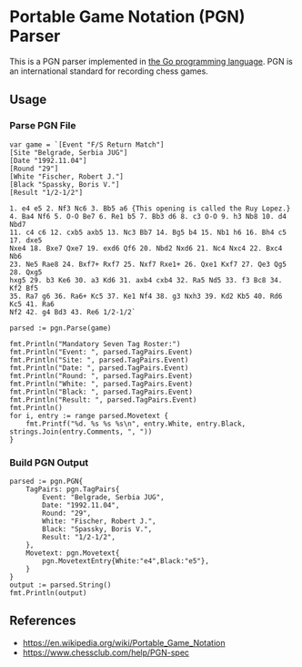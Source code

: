# Portable Game Notation (PGN) Parser

This is a PGN parser implemented in [the Go programming language](https://golang.org/). PGN is an international standard for recording chess games.

## Usage

### Parse PGN File

```
var game = `[Event "F/S Return Match"]
[Site "Belgrade, Serbia JUG"]
[Date "1992.11.04"]
[Round "29"]
[White "Fischer, Robert J."]
[Black "Spassky, Boris V."]
[Result "1/2-1/2"]

1. e4 e5 2. Nf3 Nc6 3. Bb5 a6 {This opening is called the Ruy Lopez.}
4. Ba4 Nf6 5. O-O Be7 6. Re1 b5 7. Bb3 d6 8. c3 O-O 9. h3 Nb8 10. d4 Nbd7
11. c4 c6 12. cxb5 axb5 13. Nc3 Bb7 14. Bg5 b4 15. Nb1 h6 16. Bh4 c5 17. dxe5
Nxe4 18. Bxe7 Qxe7 19. exd6 Qf6 20. Nbd2 Nxd6 21. Nc4 Nxc4 22. Bxc4 Nb6
23. Ne5 Rae8 24. Bxf7+ Rxf7 25. Nxf7 Rxe1+ 26. Qxe1 Kxf7 27. Qe3 Qg5 28. Qxg5
hxg5 29. b3 Ke6 30. a3 Kd6 31. axb4 cxb4 32. Ra5 Nd5 33. f3 Bc8 34. Kf2 Bf5
35. Ra7 g6 36. Ra6+ Kc5 37. Ke1 Nf4 38. g3 Nxh3 39. Kd2 Kb5 40. Rd6 Kc5 41. Ra6
Nf2 42. g4 Bd3 43. Re6 1/2-1/2`

parsed := pgn.Parse(game)

fmt.Println("Mandatory Seven Tag Roster:")
fmt.Println("Event: ", parsed.TagPairs.Event)
fmt.Println("Site: ", parsed.TagPairs.Event)
fmt.Println("Date: ", parsed.TagPairs.Event)
fmt.Println("Round: ", parsed.TagPairs.Event)
fmt.Println("White: ", parsed.TagPairs.Event)
fmt.Println("Black: ", parsed.TagPairs.Event)
fmt.Println("Result: ", parsed.TagPairs.Event)
fmt.Println()
for i, entry := range parsed.Movetext {
    fmt.Printf("%d. %s %s %s\n", entry.White, entry.Black, strings.Join(entry.Comments, ", "))
}
```

### Build PGN Output

```
parsed := pgn.PGN{
    TagPairs: pgn.TagPairs{
        Event: "Belgrade, Serbia JUG",
        Date: "1992.11.04",
        Round: "29",
        White: "Fischer, Robert J.",
        Black: "Spassky, Boris V.",
        Result: "1/2-1/2",
    },
    Movetext: pgn.Movetext{
        pgn.MovetextEntry{White:"e4",Black:"e5"},
    }
}
output := parsed.String()
fmt.Println(output)
```

## References

- https://en.wikipedia.org/wiki/Portable_Game_Notation
- https://www.chessclub.com/help/PGN-spec
